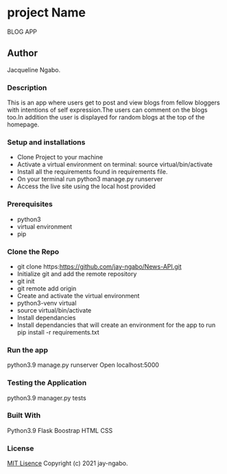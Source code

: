 # project Name
BLOG APP

## Author
Jacqueline Ngabo.
### Description
This is an app where users get to post and view blogs from fellow bloggers with intentions of self expression.The users can comment on the blogs too.In addition the user is displayed for random blogs at the top of the homepage.
### Setup and installations
* Clone Project to your machine
* Activate a virtual environment on terminal: source virtual/bin/activate
* Install all the requirements found in requirements file.
* On your terminal run python3 manage.py runserver
* Access the live site using the local host provided 
### Prerequisites
* python3
* virtual environment
* pip 
### Clone the Repo 
* git clone https:https://github.com/jay-ngabo/News-API.git
* Initialize git and add the remote repository
* git init
* git remote add origin <your-repository-url>
* Create and activate the virtual environment
* python3-venv virtual
* source virtual/bin/activate
* Install dependancies
* Install dependancies that will create an environment for the app to run pip install -r requirements.txt
 
### Run the app
python3.9 manage.py runserver 
Open localhost:5000

### Testing the Application
python3.9 manager.py tests

### Built With
Python3.9
Flask
Boostrap
HTML
CSS
### License
[MIT Lisence](https://github.com/jay-ngabo/Blog-App/blob/main/LICENSE) Copyright (c) 2021 jay-ngabo.
